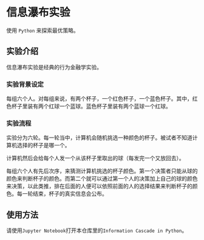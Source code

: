# 信息瀑布实验

使用 `Python` 来探索最优策略。
## 实验介绍
信息瀑布实验是经典的行为金融学实验。
### 实验背景设定
每组六个人。对每组来说，有两个杯子，一个红色杯子，一个蓝色杯子。其中，红色杯子里装有两个红球一个蓝球。蓝色杯子里装有两个蓝球一个红球。
### 实验流程
实验分为六轮。每一轮当中，计算机会随机挑选一种颜色的杯子。被试者不知道计算机选择的杯子是哪一个。

计算机然后会给每个人发一个从该杯子里取出的球（每发完一个又放回去）。

每组六个人有先后次序，来猜测计算机挑选的杯子颜色。第一个决策者只能从球的颜色来判断杯子的颜色。而第二个就可以通过第一个人的决策加上自己的球的颜色来决策，以此类推，排在后面的人便可以依照前面的人的选择结果来判断杯子的颜色。每一轮结束，杯子的真实信息会公布。



## 使用方法

请使用`Jupyter Notebook`打开本仓库里的`Information Cascade in Python`。